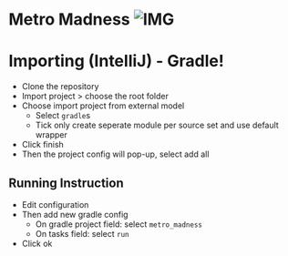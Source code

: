 # Metro Madness ![IMG](https://img.shields.io/travis/natebwangsut/metro_madness.svg "Travis Badge")

# Importing (IntelliJ) - Gradle!

- Clone the repository
- Import project > choose the root folder
- Choose import project from external model
  - Select `gradle`s
  - Tick only create seperate module per source set and use default wrapper
- Click finish
- Then the project config will pop-up, select add all

## Running Instruction

- Edit configuration
- Then add new gradle config
  - On gradle project field: select `metro_madness`
  - On tasks field: select `run`
- Click ok
